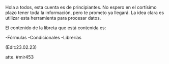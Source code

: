 Hola a todos, esta cuenta es de principiantes.
No espero en el cortísimo plazo tener toda la información, pero te prometo ya llegará.
La idea clara es utilizar esta herramienta para procesar datos.

El contenido de la libreta que está contenida es:

-Fórmulas
-Condicionales
-Librerías

(Edit:23.02.23)

atte.
#mir453
